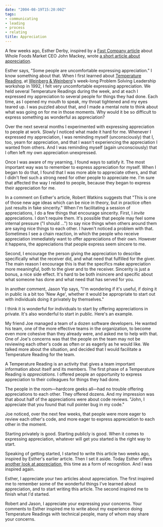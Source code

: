 ```yaml
---
date: "2004-08-19T15:20:00Z"
tags:
- communicating
- leading
- process
- relating
title: Appreciation
---
```


<p> A few weeks ago, Esther Derby, inspired by a <a href="http://www.fastcompany.com/magazine/84/wholefoods.html">Fast Company article</a> about Whole Foods Market CEO John Mackey, wrote <a href="http://www.estherderby.com/weblog/archive/2004_07_01_archive.html#109093195317557717">a short article about appreciation</a>. </p>
<p> Esther says, "Some people are uncomfortable expressing appreciation."  I know something about that.  When I first learned about <a href="http://dhemery.com/articles/temperature_reading/">Temperature Reading</a>, at <a href="http://www.geraldmweinberg.com">Weinberg &amp; Weinberg</a>'s week-long Problem Solving Leadership workshop in 1992, I felt very uncomfortable expressing appreciation.  We held several Temperature Readings during the week, and at each I expressed my appreciation to several people for things they had done.  Each time, as I opened my mouth to speak, my throat tightened and my eyes teared up.  I was puzzled about that, and I made a mental note to think about what was going on for me in those moments.  Why would it be so difficult to express something as wonderful as appreciation? </p>
<p> Over the next several months I experimented with expressing appreciation to people at work.  Slowly I noticed what made it hard for me.  Whenever I expressed my appreciation, I was reminding myself (unconsciously) that I, too, yearn for appreciation, and that I wasn't experiencing the appreciation I wanted from others.  And I was reminding myself (again unconsciously) that I often left my own appreciation unexpressed. </p>
<p> Once I was aware of my yearning, I found ways to satisfy it.  The most important way was to remember to express appreciation for myself.  When I began to do that, I found that I was more able to appreciate others, and that I didn't feel such a strong need for other people to appreciate me.  I'm sure that affected the way I related to people, because they began to express their appreciation for me. </p>
<p> In a comment on Esther's article, Robert Watkins suggests that "This is one of those new age ideas which can be nice in theory, but in practice often just results in fake sincerity."  When I'm facilitating a session of appreciations, I do a few things that encourage sincerity.  First, I <em>invite</em> appreciations.  I don't require them.  It's possible that people may feel some internal pressure ("I should ...") to say nice things when others around them are saying nice things to each other.  I haven't noticed a problem with that.  Sometimes I see a chain reaction, in which the people who receive appreciation immediately want to offer appreciations of their own.  However it happens, the appreciations that people express seem sincere to me. </p>
<p> Second, I encourage the person giving the appreciation to describe specifically what the receiver did, and what need that fulfilled for the giver.  The main reason I encourage this is that the specifics make appreciation more meaningful, both to the giver and to the receiver.  Sincerity is just a bonus, a nice side effect.  It's hard to be both insincere and specific about what someone has done and what need that has served for you. </p>
<p> In another comment, Jason Yip says, "I'm wondering if it's useful, if doing it in public is a bit too 'New Age', whether it would be appropriate to start out with individuals doing it privately by themselves." </p>
<p> I think it is wonderful for individuals to start by offering appreciations in private.  It's also wonderful to start in public.  Here's an example. </p>
<p> My friend Joe managed a team of a dozen software developers.  He wanted his team, one of the more effective teams in the organization, to become even more cohesive than they already were, and asked me to help with that.  One of Joe's concerns was that the people on the team may not be reviewing each other's code as often or as eagerly as he would like.  We talked more about the situation, and decided that I would facilitate a Temperature Reading for the team. </p>
<p> A Temperature Reading is an activity that gives a team important information about itself and its members.  The first phase of a Temperature Reading is <em>appreciations.</em>  I offered people an opportunity to express appreciation to their colleagues for things they had done. </p>
<p> The people in the room—hardcore geeks all—had no trouble offering appreciations to each other.  They offered dozens.  And my impression was that about half of the appreciations were about code reviews.  "John, I appreciate that you found that null pointer bug in my code." </p>
<p> Joe noticed, over the next few weeks, that people were more eager to review each other's code, and more eager to express appreciation to each other in the moment. </p>
<p> Starting privately is good.  Starting publicly is good.  When it comes to expressing appreciation, whatever will get you started is the right way to start. </p>
<p> Speaking of getting started, I started to write this article two weeks ago, inspired by Esther's earlier article.  Then I set it aside.  Today Esther offers <a href="http://www.estherderby.com/weblog/archive/2004_08_01_archive.html#109292285825208624">another look at appreciation</a>, this time as a form of recognition.  And I was inspired again. </p>
<p> Esther, I appreciate your two articles about appreciation.  The first inspired me to remember some of the wonderful things I've learned about appreciation, and to start writing this article.  The second inspired me to finish what I'd started. </p>
<p> Robert and Jason, I appreciate your expressing your concerns.  Your comments to Esther inspired me to write about my experience doing Temperature Readings with technical people, many of whom may share your concerns. </p>
